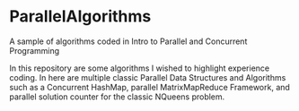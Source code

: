 # ParallelAlgorithms
A sample of algorithms coded in Intro to Parallel and Concurrent Programming

In this repository are some algorithms I wished to highlight experience coding. In here are multiple classic Parallel Data Structures and Algorithms such as a
Concurrent HashMap, parallel MatrixMapReduce Framework, and parallel solution counter for the classic NQueens problem. 
